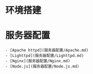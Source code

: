 # 环境搭建

# 服务器配置
    - [Apache httpd](服务器配置/Apache.md)
    - [Lighttpd](服务器配置/Lighttpd.md)
    - [Nginx](服务器配置/Nginx.md)
    - [Node.js](服务器配置/Node.js.md)
